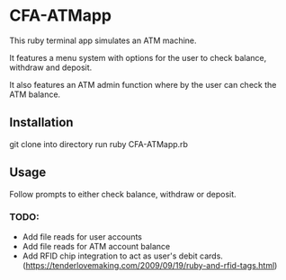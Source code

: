 # CFA-ATMapp
This ruby terminal app simulates an ATM machine.

It features a menu system with options for the user to check balance, withdraw and deposit.

It also features an ATM admin function where by the user can check the ATM balance.

## Installation
git clone into directory
run ruby CFA-ATMapp.rb
## Usage
Follow prompts to either check balance, withdraw or deposit.

### TODO: 

* Add file reads for user accounts
* Add file reads for ATM account balance
* Add RFID chip integration to act as user's debit cards. (https://tenderlovemaking.com/2009/09/19/ruby-and-rfid-tags.html)
